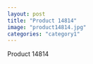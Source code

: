 ```yaml
---
layout: post
title: "Product 14814"
image: "product14814.jpg"
categories: "category1"
---
```

Product 14814
